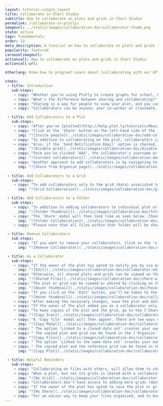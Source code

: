 ```yaml
---
layout: tutorial-single_layout
title: Collaborate in Chart Studio
subtitle: How to collaborate on plots and grids in Chart Studio
permalink: /collaborate-in-plotly/
imageurl: ../static/images/collaboration-doc/collaborator-thumb.png
state: active
tags: fundamentals
order: 13
meta_description: A tutorial on how to collaborate on plots and grids in Chart Studio
popularity: featured
carouselimageurl: 
actioncall: How to collaborate on plots and grids in Chart Studio
actioncall-url: 

otherlang: Know how to program? Learn about [collaborating with our APIs](https://plot.ly/ipython-notebooks/collaboration/), including Python, R, and Matlab.

steps: 
 - title: Introduction
   sub-steps:
    - copy: "Whether you're using Plotly to create graphs for school, business, or for fun, you can [share and export](http://help.plot.ly/save-share-and-export-in-plotly/) these graphs so your colleagues and friends can see your work. Additionally, you can add collaborators to your charts."
    - copy: "What's the difference between sharing and collaborating?"
    - copy: "Sharing is a way for people to view your plot, and you can do so publicly or with a secret link. For more information about sharing, click [here](http://help.plot.ly/how-sharing-works-in-plotly/). Collaborating is not only sharing your plot, you're giving your fellow collaborator the permission to edit it as well. It's a way for more than one user to work on the same plot."
    - copy: "Collaborators can be anyone; your co-worker or classmate, and they can edit your plot as well as your data. Please note that the collaborators also need to [sign up](http://help.plot.ly/how-to-sign-up-to-plotly/) to Plotly if they don't already have an account."

 - title: Add Collaborators to a Plot
   sub-steps:
    - copy: "After you've [plotted](http://help.plot.ly/tutorials/#basic), [styled](http://help.plot.ly/style-your-plots/) and [saved](http://help.plot.ly/save-share-and-export-in-plotly/) your graph, you can start adding collaborators."
    - copy: "Click on the 'Share' button on the left-hand side of the [Chart Studio](https://plot.ly/create). When the 'Share' modal appears, click on the 'Collaborate' tab at the top. Enter the Plotly username or email address of the collaborators, and you can add a message if you wish. You can also add more than one collaborator, as seen below."
      img: "![Invite people](../static/images/collaboration-doc/add-collaborators.png)"
    - copy: "In addition to collaborating on the plot, collaborators can also [edit](http://help.plot.ly/add-data-to-the-plotly-grid/#step-5-update-your-data) the grid (data) associated with the plot. By default, the option 'Add Collaborators to Grids' is checked in. You can check off this option while adding collaborators, to restrict them from editing the grid. Please note that when the 'Add Collaborators to Grids' option is off, the collaborators can still edit the [style] (http://help.plot.ly/style-your-plots/) of your chart"
    - copy: "Also, if the 'Send Notification Email' option is checked, an email will be sent to the collaborator's email address (associated with their plotly account). Please note that if the collaborator does not have a plotly account, a [sign-up](https://plot.ly/accounts/login/?action=signup) link will be sent within the email, after signing up, they will be able to view and edit the plot."
      img: "![Disable grid](../static/images/collaboration-doc/disable-grid-collaboration.png)"
    - copy: "Once you've clicked 'Add', the collaborator's username or email address will appear under the 'Current Collaborators' field."
      img: "![Current collaborators](../static/images/collaboration-doc/current-collaborators.png)"
    - copy: "Another approach to add collaborators is by navigating to the ['Organize'](https://plot.ly/organize/home) page where the plots and data are stored, and hover over the plot or grid thumbnails and then click the 'Share' icon."
      img: "![Share from Organize page](../static/images/collaboration-doc/share-from-files.png)"
    
 - title: Add Collaborators to a Grid
   sub-steps:
    - copy: "To add collaborators only to the grid (data) associated to a plot but not the plot itself, go to the ['Organize'](https://plot.ly/organize/home) page, then click on the 'Share' icon after hovering over the grid's thumbnail. The 'Share' modal will then look like as seen below. Choose the desired privacy options for the folder and then proceed with adding the collaborators in the 'Collaborate' tab."
      img: "![Grid Collaboration](../static/images/collaboration-doc/grid-collaboration.png)"

 - title: Add Collaborators to a Folder
   sub-steps:
    - copy: "In addition to adding collaborators to individual plot or grid, the owner can also add collaborators to folders containing whole bunch of plots and grids. To do that, go to the ['Organize'](https://plot.ly/organize/home) page, then click on the 'Share' icon after hovering over the folder's thumbnail."
      img: "![Folder Thumbnail](../static/images/collaboration-doc/folder-thumbnail.png)"
    - copy: "The 'Share' modal will then look like as seen below. Choose the desired privacy options for the folder and then proceed with adding the collaborators in the 'Collaborate' tab."
      img: "![Folder Collaboration](../static/images/collaboration-doc/folder-collaboration.png)"
    - copy: "Please note that all files within that folder will be shared with the collaborators and also removing collaborators can then only be done at the folder level. So a shared folder cannot have files that are not shared."

 - title: Remove Collaborators 
   sub-steps:
    - copy: "If you want to remove your collaborators, click on the 'x' next to their name. When you hover over the 'x', you'll see a little pop-up telling you to click to remove that user from being a collaborator."
      img: "![Remove Collaborator](../static/images/collaboration-doc/remove-collaborator.png)"

 - title: As a Collaborator
   sub-steps:
    - copy: "If the owner of the plot has opted to notify you by via email, you'll receive one, stating that they want to share a plot with you and wish to collaborate. You'll be given a link of where you can view the plot. You can then click on the 'Edit' icon on the top right corner to edit the plot."
      img: "![Edit](../static/images/collaboration-doc/collaborator-edit.png)"
    - copy: "Otherwise, all shared plots and grids can be viewed on the ['Organize'](https://plot.ly/organize/home) page, by clicking on the 'Shared with me' tab on the left-hand side, as seen below."
      img: "![Shared Files](../static/images/collaboration-doc/share-with-me.png)"
    - copy: "The plot or grid can be viewed or edited by clicking on the 'View' or 'Edit' buttons that appear when hovering over file thumbnails."
      img: "![Hover thumbnail](../static/images/collaboration-doc/hover-thumbnail.gif)"
    - copy: "If you click on the 'Edit' button, you'll be taken to the [Chart Studio](https://plot.ly/create), and you'll be able to edit the file that was shared with you."
      img: "![Hover thumbnail](../static/images/collaboration-doc/collaborator-chart-studio.png)"
    - copy: "After making the necessary changes, save the plot and data by clicking on the 'Save' button on the left-hand side. Once your plot is saved, the owner of the files that were shared with you will be able to see your updates."
    - copy: "If the owner of the plot added you as a collaborator only for the plot but not the grid, you cannot edit the grid, however, you can make copies of the plot and the grid in order to play around with the data of the plot."
    - copy: "To make copies of the plot and the grid, go to the ['Shared with me'](https://plot.ly/organize/shared) page, hover over the plot thumbnail and click the 'Copy'icon."
      img: "![Copy Icon](../static/images/collaboration-doc/collaborator-copy-icon.png)"
    - copy: "A 'Copy file' modal will then appear. There are two ways of copying as seen below."
      img: "![Copy Modal](../static/images/collaboration-doc/collaborator-copy-modal.png)"
    - copy: " The option 'Linked to a cloned data set' creates your own copies of the plot and grid. Any changes made to the copied plot or grid, will not affect the original files shared with you."
    - copy: " The copied plot and grid can be found in the ['Organize'](https://plot.ly/organize/home) page."
      img: "![Copy Files](../static/images/collaboration-doc/collaborator-copied-files.png)"
    - copy: " The option 'Linked to the same data set' creates your own copy of the plot and links the grid of the plot to the original grid shared by the owner. Any changes made to the copied plot's grid will get reflected on the reference grid, and thus, the owner will be able to see those changes on the grid. But since you've loaded your own plot with a reference grid, you can add more grids to that plot. Please note that when saving the plot after making changes, the save modal will not allow you to change the name of the reference grid."
    - copy: " The copied plot and the reference grid can be found in the ['Organize'](https://plot.ly/organize/home) page."
      img: "![Copy Plot](../static/images/collaboration-doc/collaborator-copied-plot.png)"

 - title: Helpful Reminders
   sub-steps:
    - copy: "Collaborating on files with others, will allow them to change the original files."
    - copy: "When a plot, but not its grids is shared with a collaborator, a modal will notify the collaborator that their status is 'read only' on the grid if they try to edit it."
      img: "![No Grid](../static/images/collaboration-doc/collaborator-grid-restriction.png)"
    - copy: "Collaborators don't have access to adding more grids (data) to plots, change file names, file privacy options or add more collaborators. Only the owner can perform such actions." 
    - copy: "If the owner of the plot has opted to save the plot or grid as private, no one will be able to view them, only the collaborators will be able to view or edit them."
      img: "![No Share](../static/images/collaboration-doc/collaborator-no-share.gif)"
    - copy: "For an easier way to keep your files organized, and to keep track of the plots and their associated grids, we highly recommend to save them with proper filenames."   
---
```

